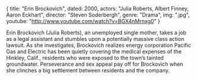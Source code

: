 {
  title: "Erin Brockovich",
  dated:  2000,
  actors: "Julia Roberts, Albert Finney, Aaron Eckhart",
  director: "Steven Soderbergh",
  genre: "Drama",
  img: ".jpg",
  youtube: "http://www.youtube.com/watch?v=BGX4nMrnxg0"
}

Erin Brockovich (Julia Roberts), an unemployed single mother, takes a job as a legal assistant and stumbles upon a potentially massive class action lawsuit. As she investigates, Brockovich realizes energy corporation Pacific Gas and Electric has been quietly covering the medical expenses of the Hinkley, Calif., residents who were exposed to the town’s tainted groundwater. Perseverance and sex appeal pay off for Brockovich when she clinches a big settlement between residents and the company. 